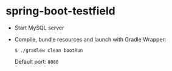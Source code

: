 # spring-boot-testfield

* Start MySQL server

* Compile, bundle resources and launch with Gradle Wrapper:

  ```console
  $ ./gradlew clean bootRun 
  ```

  Default port: `8080`
